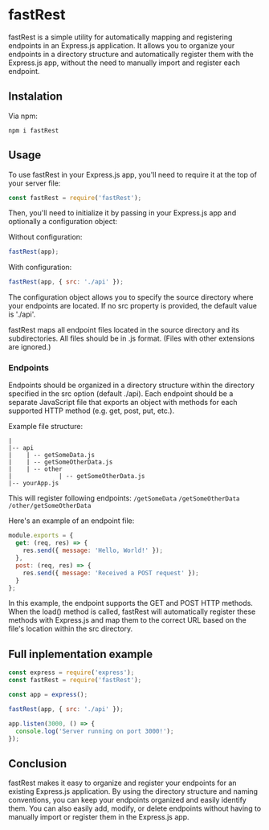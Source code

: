 # fastRest

fastRest is a simple utility for automatically mapping and registering endpoints in an Express.js application. It allows you to organize your endpoints in a directory structure and automatically register them with the Express.js app, without the need to manually import and register each endpoint.

## Instalation

Via npm:

```
npm i fastRest
```

## Usage

To use fastRest in your Express.js app, you'll need to require it at the top of your server file:

```js
const fastRest = require('fastRest');
```

Then, you'll need to initialize it by passing in your Express.js app and optionally a configuration object:

Without configuration:

```js
fastRest(app);
```

With configuration:

```js
fastRest(app, { src: './api' });
```

The configuration object allows you to specify the source directory where your endpoints are located. If no src property is provided, the default value is './api'.

fastRest maps all endpoint files located in the source directory and its subdirectories. All files should be in .js format. (Files with other extensions are ignored.)

### Endpoints
Endpoints should be organized in a directory structure within the directory specified in the src option (default ./api). Each endpoint should be a separate JavaScript file that exports an object with methods for each supported HTTP method (e.g. get, post, put, etc.).

Example file structure:

```
|
|-- api
|    | -- getSomeData.js
|    | -- getSomeOtherData.js
|    | -- other
|             | -- getSomeOtherData.js
|-- yourApp.js
```

This will register following endpoints:
`/getSomeData`
`/getSomeOtherData`
`/other/getSomeOtherData`

Here's an example of an endpoint file:

```js
module.exports = {
  get: (req, res) => {
    res.send({ message: 'Hello, World!' });
  },
  post: (req, res) => {
    res.send({ message: 'Received a POST request' });
  }
};
```

In this example, the endpoint supports the GET and POST HTTP methods. When the load() method is called, fastRest will automatically register these methods with Express.js and map them to the correct URL based on the file's location within the src directory.

## Full inplementation example

```js
const express = require('express');
const fastRest = require('fastRest');

const app = express();

fastRest(app, { src: './api' });

app.listen(3000, () => {
  console.log('Server running on port 3000!');
});
```

## Conclusion
fastRest makes it easy to organize and register your endpoints for an existing Express.js application. By using the directory structure and naming conventions, you can keep your endpoints organized and easily identify them. You can also easily add, modify, or delete endpoints without having to manually import or register them in the Express.js app.
